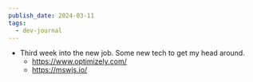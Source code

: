 ```yaml
---
publish_date: 2024-03-11
tags:
  - dev-journal
---
```

- Third week into the new job. Some new tech to get my head around.
  - https://www.optimizely.com/
  - https://mswjs.io/
  
